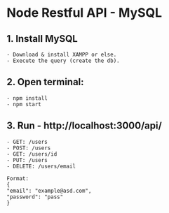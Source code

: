 # Node Restful API - MySQL

## 1. Install MySQL
	- Download & install XAMPP or else.
	- Execute the query (create the db).
	
## 2. Open terminal:
	- npm install
	- npm start
	
## 3. Run - http://localhost:3000/api/
	- GET: /users
	- POST: /users
	- GET: /users/id
	- PUT: /users
	- DELETE: /users/email
	
	Format:
	{
	"email": "example@asd.com",
	"password": "pass"
	}
